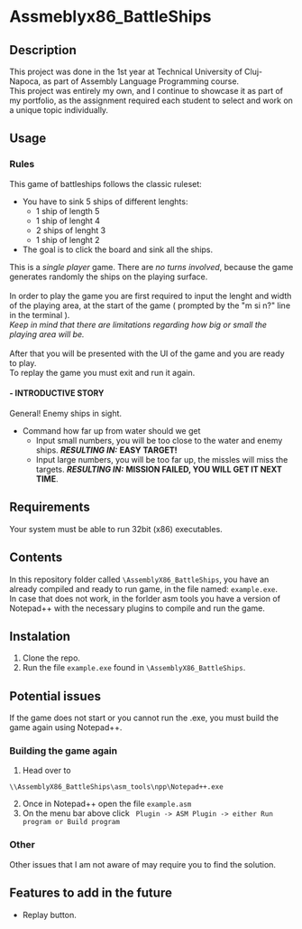 # Assmeblyx86_BattleShips

## Description
This project was done in the 1st year at Technical University of Cluj-Napoca, as part of Assembly Language Programming course.
<br/>
This project was entirely my own, and I continue to showcase it as part of my portfolio, as the assignment required each student to select and work on a unique topic individually.

## Usage

### Rules

This game of battleships follows the classic ruleset:
- You have to sink 5 ships of different lenghts:
  -  1 ship of length 5
  -  1 ship of lenght 4
  -  2 ships of lenght 3
  -  1 ship of lenght 2
- The goal is to click the board and sink all the ships.

This is a *single player* game. There are *no turns involved*, because the game generates randomly the ships on the playing surface.
<br>
<br>
In order to play the game you are first required to input the lenght and width of the playing area, at the start of the game ( prompted by the "m si n?" line in the terminal ).  
*Keep in mind that there are limitations regarding how big or small the playing area will be.*
<br>
<br>
After that you will be presented with the UI of the game and you are ready to play.
<br>
To replay the game you must exit and run it again.

#### - INTRODUCTIVE STORY

General! Enemy ships in sight.  
- Command how far up from water should we get
  - Input small numbers, you will be too close to the water and enemy ships. ***RESULTING IN:*** **EASY TARGET!**
  - Input large numbers, you will be too far up, the missles will miss the targets. ***RESULTING IN:*** **MISSION FAILED, YOU WILL GET IT NEXT TIME**.

## Requirements

Your system must be able to run 32bit (x86) executables.

## Contents
In this repository folder called ```\AssemblyX86_BattleShips```, you have an already compiled and ready to run game, in the file named: ```example.exe```.
<br>
In case that does not work, in the forlder asm tools you have a version of Notepad++ with the necessary plugins to compile and run the game.

## Instalation

1. Clone the repo.  
2. Run the file ```example.exe``` found in ```\AssemblyX86_BattleShips```.

## Potential issues

If the game does not start or you cannot run the .exe, you must build the game again using Notepad++.

### Building the game again
1. Head over to 
```
\\AssemblyX86_BattleShips\asm_tools\npp\Notepad++.exe
```
2. Once in Notepad++ open the file 
```example.asm```
3. On the menu bar above click
``` Plugin -> ASM Plugin -> either Run program or Build program```

### Other
Other issues that I am not aware of may require you to find the solution.

## Features to add in the future
- Replay button.

